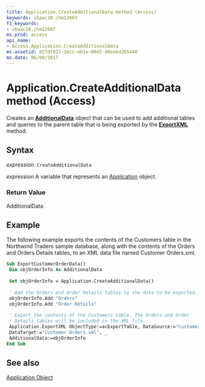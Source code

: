 ```yaml
---
title: Application.CreateAdditionalData method (Access)
keywords: vbaac10.chm12607
f1_keywords:
- vbaac10.chm12607
ms.prod: access
api_name:
- Access.Application.CreateAdditionalData
ms.assetid: d27df827-1bcc-eb1e-00d2-46eebd265440
ms.date: 06/08/2017
---
```



# Application.CreateAdditionalData method (Access)

Creates an  **[AdditionalData](Access.AdditionalData.md)** object that can be used to add additional tables and queries to the parent table that is being exported by the **[ExportXML](Access.Application.ExportXML.md)** method.


## Syntax

_expression_. `CreateAdditionalData`

_expression_ A variable that represents an [Application](Access.Application.md) object.


### Return Value

AdditionalData


## Example

The following example exports the contents of the Customers table in the Northwind Traders sample database, along with the contents of the Orders and Orders Details tables, to an XML data file named Customer Orders.xml.


```vb
Sub ExportCustomerOrderData() 
 Dim objOrderInfo As AdditionalData 
 
 Set objOrderInfo = Application.CreateAdditionalData() 
 
 ' Add the Orders and Order Details tables to the data to be exported. 
 objOrderInfo.Add "Orders" 
 objOrderInfo.Add "Order Details" 
 
 ' Export the contents of the Customers table. The Orders and Order 
 ' Details tables will be included in the XML file. 
 Application.ExportXML ObjectType:=acExportTable, DataSource:="Customers", _ 
 DataTarget:="Customer Orders.xml", _ 
 AdditionalData:=objOrderInfo 
End Sub
```


## See also


[Application Object](Access.Application.md)

